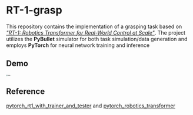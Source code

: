 # RT-1-grasp

This repository contains the implementation of a grasping task based on *["RT-1: Robotics Transformer for Real-World Control at Scale"](https://robotics-transformer1.github.io/)*. The project utilizes the **PyBullet** simulator for both task simulation/data generation and employs **PyTorch** for neural network training and inference





## Demo

<img src="README/data.gif" alt="data" style="zoom: 25%;" />





## Reference

[pytorch_rt1_with_trainer_and_tester](https://github.com/ioai-tech/pytorch_rt1_with_trainer_and_tester) and [pytorch_robotics_transformer](https://github.com/maruya24/pytorch_robotics_transformer)
